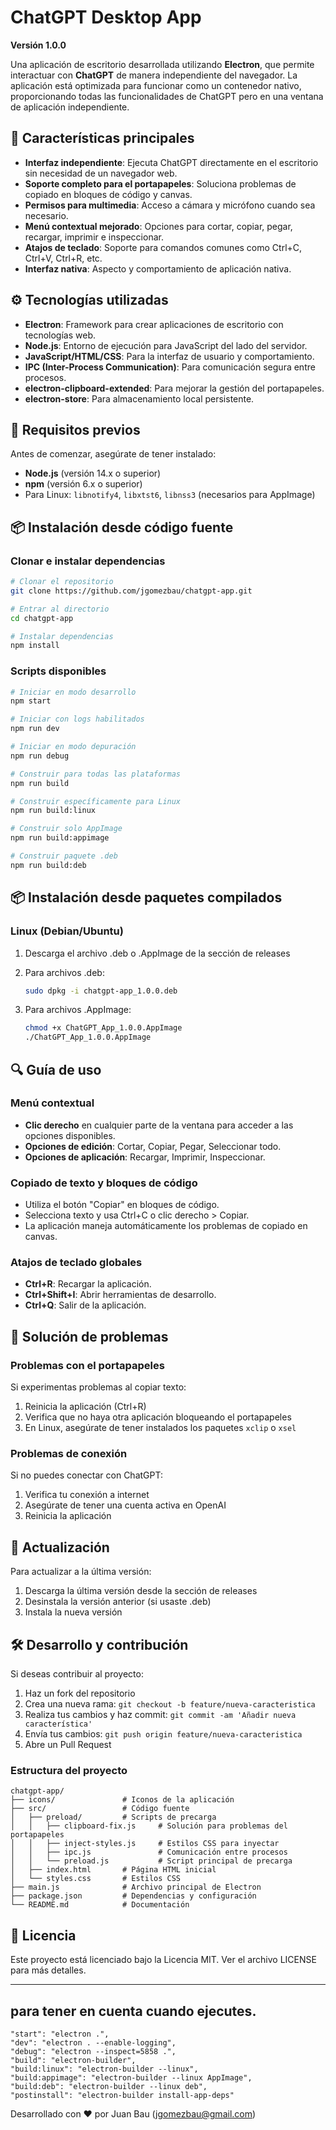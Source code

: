 # ChatGPT Desktop App

**Versión 1.0.0**

Una aplicación de escritorio desarrollada utilizando **Electron**, que permite interactuar con **ChatGPT** de manera independiente del navegador. La aplicación está optimizada para funcionar como un contenedor nativo, proporcionando todas las funcionalidades de ChatGPT pero en una ventana de aplicación independiente.

## 🚀 Características principales

- **Interfaz independiente**: Ejecuta ChatGPT directamente en el escritorio sin necesidad de un navegador web.
- **Soporte completo para el portapapeles**: Soluciona problemas de copiado en bloques de código y canvas.
- **Permisos para multimedia**: Acceso a cámara y micrófono cuando sea necesario.
- **Menú contextual mejorado**: Opciones para cortar, copiar, pegar, recargar, imprimir e inspeccionar.
- **Atajos de teclado**: Soporte para comandos comunes como Ctrl+C, Ctrl+V, Ctrl+R, etc.
- **Interfaz nativa**: Aspecto y comportamiento de aplicación nativa.

## ⚙️ Tecnologías utilizadas

- **Electron**: Framework para crear aplicaciones de escritorio con tecnologías web.
- **Node.js**: Entorno de ejecución para JavaScript del lado del servidor.
- **JavaScript/HTML/CSS**: Para la interfaz de usuario y comportamiento.
- **IPC (Inter-Process Communication)**: Para comunicación segura entre procesos.
- **electron-clipboard-extended**: Para mejorar la gestión del portapapeles.
- **electron-store**: Para almacenamiento local persistente.

## 🔧 Requisitos previos

Antes de comenzar, asegúrate de tener instalado:

- **Node.js** (versión 14.x o superior)
- **npm** (versión 6.x o superior)
- Para Linux: `libnotify4`, `libxtst6`, `libnss3` (necesarios para AppImage)

## 📦 Instalación desde código fuente

### Clonar e instalar dependencias

```bash
# Clonar el repositorio
git clone https://github.com/jgomezbau/chatgpt-app.git

# Entrar al directorio
cd chatgpt-app

# Instalar dependencias
npm install
```

### Scripts disponibles

```bash
# Iniciar en modo desarrollo
npm start

# Iniciar con logs habilitados
npm run dev

# Iniciar en modo depuración
npm run debug

# Construir para todas las plataformas
npm run build

# Construir específicamente para Linux
npm run build:linux

# Construir solo AppImage
npm run build:appimage

# Construir paquete .deb
npm run build:deb
```

## 📦 Instalación desde paquetes compilados

### Linux (Debian/Ubuntu)

1. Descarga el archivo .deb o .AppImage de la sección de releases
2. Para archivos .deb:
   ```bash
   sudo dpkg -i chatgpt-app_1.0.0.deb
   ```

3. Para archivos .AppImage:
   ```bash
   chmod +x ChatGPT_App_1.0.0.AppImage
   ./ChatGPT_App_1.0.0.AppImage
   ```

## 🔍 Guía de uso

### Menú contextual
- **Clic derecho** en cualquier parte de la ventana para acceder a las opciones disponibles.
- **Opciones de edición**: Cortar, Copiar, Pegar, Seleccionar todo.
- **Opciones de aplicación**: Recargar, Imprimir, Inspeccionar.

### Copiado de texto y bloques de código
- Utiliza el botón "Copiar" en bloques de código.
- Selecciona texto y usa Ctrl+C o clic derecho > Copiar.
- La aplicación maneja automáticamente los problemas de copiado en canvas.

### Atajos de teclado globales
- **Ctrl+R**: Recargar la aplicación.
- **Ctrl+Shift+I**: Abrir herramientas de desarrollo.
- **Ctrl+Q**: Salir de la aplicación.

## 🧪 Solución de problemas

### Problemas con el portapapeles
Si experimentas problemas al copiar texto:
1. Reinicia la aplicación (Ctrl+R)
2. Verifica que no haya otra aplicación bloqueando el portapapeles
3. En Linux, asegúrate de tener instalados los paquetes `xclip` o `xsel`

### Problemas de conexión
Si no puedes conectar con ChatGPT:
1. Verifica tu conexión a internet
2. Asegúrate de tener una cuenta activa en OpenAI
3. Reinicia la aplicación

## 🔄 Actualización

Para actualizar a la última versión:

1. Descarga la última versión desde la sección de releases
2. Desinstala la versión anterior (si usaste .deb)
3. Instala la nueva versión

## 🛠️ Desarrollo y contribución

Si deseas contribuir al proyecto:

1. Haz un fork del repositorio
2. Crea una nueva rama: `git checkout -b feature/nueva-caracteristica`
3. Realiza tus cambios y haz commit: `git commit -am 'Añadir nueva característica'`
4. Envía tus cambios: `git push origin feature/nueva-caracteristica`
5. Abre un Pull Request

### Estructura del proyecto

```
chatgpt-app/
├── icons/               # Iconos de la aplicación
├── src/                 # Código fuente
│   ├── preload/         # Scripts de precarga
│   │   ├── clipboard-fix.js     # Solución para problemas del portapapeles
│   │   ├── inject-styles.js     # Estilos CSS para inyectar
│   │   ├── ipc.js               # Comunicación entre procesos
│   │   └── preload.js           # Script principal de precarga
│   ├── index.html       # Página HTML inicial
│   └── styles.css       # Estilos CSS
├── main.js              # Archivo principal de Electron
├── package.json         # Dependencias y configuración
└── README.md            # Documentación
```

## 📄 Licencia

Este proyecto está licenciado bajo la Licencia MIT. Ver el archivo LICENSE para más detalles.

---
## para tener en cuenta cuando ejecutes.
    "start": "electron .",
    "dev": "electron . --enable-logging",
    "debug": "electron --inspect=5858 .",
    "build": "electron-builder",
    "build:linux": "electron-builder --linux",
    "build:appimage": "electron-builder --linux AppImage",
    "build:deb": "electron-builder --linux deb",
    "postinstall": "electron-builder install-app-deps"


Desarrollado con ❤️ por Juan Bau (jgomezbau@gmail.com)
